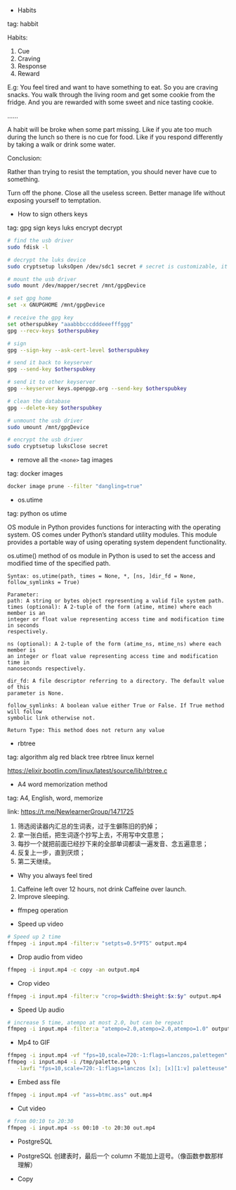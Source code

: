<!-- vim:set fo+=t tw=80: -->

- Habits

tag: habbit

Habits:

1. Cue
2. Craving
3. Response
4. Reward

E.g: You feel tired and want to have something to eat.
So you are craving snacks.
You walk through the living room and get some cookie from the fridge.
And you are rewarded with some sweet and nice tasting cookie.

......

A habit will be broke when some part missing.
Like if you ate too much during the lunch so there is no cue for food.
Like if you respond differently by taking a walk or drink some water.

Conclusion:

Rather than trying to resist the temptation, you should never have cue to something.

Turn off the phone.
Close all the useless screen.
Better manage life without exposing yourself to temptation.

- How to sign others keys

tag: gpg sign keys luks encrypt decrypt

```bash
# find the usb driver
sudo fdisk -l

# decrypt the luks device
sudo cryptsetup luksOpen /dev/sdc1 secret # secret is customizable, it is just device name

# mount the usb driver
sudo mount /dev/mapper/secret /mnt/gpgDevice

# set gpg home
set -x GNUPGHOME /mnt/gpgDevice

# receive the gpg key
set otherspubkey "aaabbbcccdddeeefffggg"
gpg --recv-keys $otherspubkey

# sign
gpg --sign-key --ask-cert-level $otherspubkey

# send it back to keyserver
gpg --send-key $otherspubkey

# send it to other keyserver
gpg --keyserver keys.openpgp.org --send-key $otherspubkey

# clean the database
gpg --delete-key $otherspubkey

# unmount the usb driver
sudo umount /mnt/gpgDevice

# encrypt the usb driver
sudo cryptsetup luksClose secret
```

- remove all the `<none>` tag images

tag: docker images

```bash
docker image prune --filter "dangling=true"
```

- os.utime

tag: python os utime

OS module in Python provides functions for interacting with the operating system.
OS comes under Python’s standard utility modules. This module provides a portable
way of using operating system dependent functionality.

os.utime() method of os module in Python is used to set the access and modified
time of the specified path.

```text
Syntax: os.utime(path, times = None, *, [ns, ]dir_fd = None, follow_symlinks = True)

Parameter:
path: A string or bytes object representing a valid file system path.
times (optional): A 2-tuple of the form (atime, mtime) where each member is an
integer or float value representing access time and modification time in seconds
respectively.

ns (optional): A 2-tuple of the form (atime_ns, mtime_ns) where each member is
an integer or float value representing access time and modification time in
nanoseconds respectively.

dir_fd: A file descriptor referring to a directory. The default value of this
parameter is None.

follow_symlinks: A boolean value either True or False. If True method will follow
symbolic link otherwise not.

Return Type: This method does not return any value
```

- rbtree

tag: algorithm alg red black tree rbtree linux kernel

<https://elixir.bootlin.com/linux/latest/source/lib/rbtree.c>

- A4 word memorization method

tag: A4, English, word, memorize

link: https://t.me/NewlearnerGroup/1471725

1. 筛选阅读器内汇总的生词表，过于生僻陈旧的扔掉；
2. 拿一张白纸，把生词逐个抄写上去，不用写中文意思；
3. 每抄一个就把前面已经抄下来的全部单词都读一遍发音、念五遍意思；
4. 反复上一步，直到厌烦；
5. 第二天继续。

- Why you always feel tired

<!-- tag: sleep -->

1. Caffeine left over 12 hours, not drink Caffeine over launch.
2. Improve sleeping.

- ffmpeg operation

<!-- tag: ffmpeg crop mp4 gif -->

* Speed up video

```bash
# Speed up 2 time
ffmpeg -i input.mp4 -filter:v "setpts=0.5*PTS" output.mp4
```

* Drop audio from video

```bash
ffmpeg -i input.mp4 -c copy -an output.mp4
```

* Crop video

```bash
ffmpeg -i input.mp4 -filter:v "crop=$width:$height:$x:$y" output.mp4
```

* Speed Up audio

```bash
# increase 5 time, atempo at most 2.0, but can be repeat
ffmpeg -i input.mp4 -filter:a "atempo=2.0,atempo=2.0,atempo=1.0" output.mp4
```

* Mp4 to GIF

```bash
ffmpeg -i input.mp4 -vf "fps=10,scale=720:-1:flags=lanczos,palettegen" -y "/tmp/palette.png"
ffmpeg -i input.mp4 -i /tmp/palette.png \
   -lavfi "fps=10,scale=720:-1:flags=lanczos [x]; [x][1:v] paletteuse" -y output.gif
```

* Embed ass file

```bash
ffmpeg -i input.mp4 -vf "ass=btmc.ass" out.mp4
```

* Cut video

```bash
# from 00:10 to 20:30
ffmpeg -i input.mp4 -ss 00:10 -to 20:30 out.mp4
```

- PostgreSQL

* PostgreSQL 创建表时，最后一个 column 不能加上逗号。（像函数参数那样理解）

* Copy 
